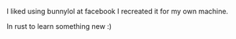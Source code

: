 I liked using bunnylol at facebook I recreated it for my own machine. 



In rust to learn something new :)
